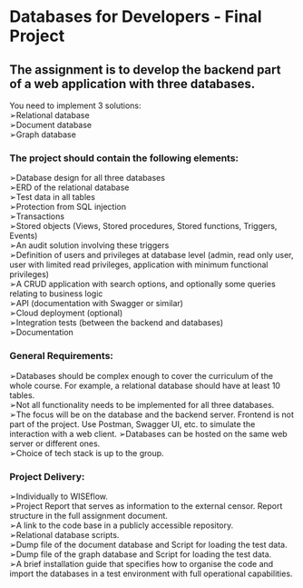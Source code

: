 # Databases for Developers - Final Project

## The assignment is to develop the backend part of a web application with three databases. 
You need to implement 3 solutions:  
➢Relational database  
➢Document database  
➢Graph database  

### The project should contain the following elements:  
➢Database design for all three databases  
➢ERD of the relational database  
➢Test data in all tables  
➢Protection from SQL injection  
➢Transactions  
➢Stored objects (Views, Stored procedures, Stored functions, Triggers, Events)  
➢An audit solution involving these triggers  
➢Definition of users and privileges at database level (admin, read only user, user with limited read privileges, application with minimum functional privileges)  
➢A CRUD application with search options, and optionally some queries relating to business logic  
➢API (documentation with Swagger or similar)  
➢Cloud deployment (optional)  
➢Integration tests (between the backend and databases)  
➢Documentation 

### General Requirements:    
➢Databases should be complex enough to cover the curriculum of the whole course. For example, a relational database should have at least 10 tables.  
➢Not all functionality needs to be implemented for all three databases.  
➢The focus will be on the database and the backend server. Frontend is not part of the project. Use Postman, Swagger UI, etc. to simulate the interaction with a web client.
➢Databases can be hosted on the same web server or different ones.  
➢Choice of tech stack is up to the group.  

### Project Delivery:  
➢Individually to WISEflow.  
➢Project Report that serves as information to the external censor. Report structure in the full assignment document.    
➢A link to the code base in a publicly accessible repository.  
➢Relational database scripts.  
➢Dump file of the document database and Script for loading the test data.  
➢Dump file of the graph database and Script for loading the test data.  
➢A brief installation guide that specifies how to organise the code and import the databases in a test environment with full operational capabilities.
